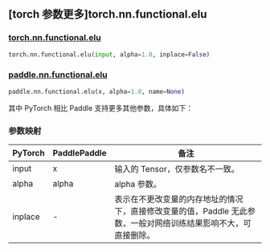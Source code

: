 ## [torch 参数更多]torch.nn.functional.elu

### [torch.nn.functional.elu](https://pytorch.org/docs/1.13/generated/torch.nn.functional.elu.html#torch.nn.functional.elu)

```python
torch.nn.functional.elu(input, alpha=1.0, inplace=False)
```

### [paddle.nn.functional.elu](https://www.paddlepaddle.org.cn/documentation/docs/zh/api/paddle/nn/functional/elu_cn.html)

```python
paddle.nn.functional.elu(x, alpha=1.0, name=None)
```

其中 PyTorch 相比 Paddle 支持更多其他参数，具体如下：

### 参数映射

| PyTorch | PaddlePaddle | 备注                                                                                                            |
| ------- | ------------ | --------------------------------------------------------------------------------------------------------------- |
| input   | x            | 输入的 Tensor，仅参数名不一致。                                                                                 |
| alpha   | alpha        | alpha 参数。                                                                                                    |
| inplace | -            | 表示在不更改变量的内存地址的情况下，直接修改变量的值，Paddle 无此参数，一般对网络训练结果影响不大，可直接删除。 |

